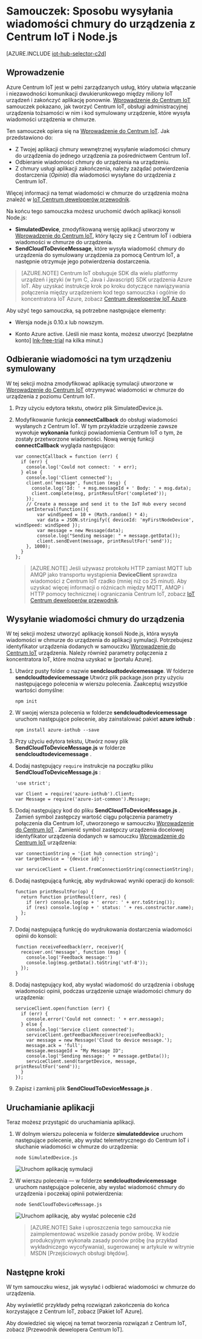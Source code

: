 <properties
    pageTitle="Wysyłanie wiadomości chmury do urządzenia z Centrum IoT | Microsoft Azure"
    description="Postępuj zgodnie z tego samouczka, aby dowiedzieć się, jak wysyłać wiadomości chmury do urządzenia Centrum IoT Azure za pomocą języka Java."
    services="iot-hub"
    documentationCenter="nodejs"
    authors="dominicbetts"
    manager="timlt"
    editor=""/>

<tags
     ms.service="iot-hub"
     ms.devlang="javascript"
     ms.topic="article"
     ms.tgt_pltfrm="na"
     ms.workload="na"
     ms.date="09/23/2016"
     ms.author="dobett"/>

# <a name="tutorial-how-to-send-cloud-to-device-messages-with-iot-hub-and-nodejs"></a>Samouczek: Sposobu wysyłania wiadomości chmury do urządzenia z Centrum IoT i Node.js

[AZURE.INCLUDE [iot-hub-selector-c2d](../../includes/iot-hub-selector-c2d.md)]

## <a name="introduction"></a>Wprowadzenie

Azure Centrum IoT jest w pełni zarządzanych usług, który ułatwia włączanie i niezawodności komunikacji dwukierunkowego między miliony IoT urządzeń i zakończyć aplikację ponownie. [Wprowadzenie do Centrum IoT] samouczek pokazano, jak tworzyć Centrum IoT, obsługi administracyjnej urządzenia tożsamości w nim i kod symulowany urządzenie, które wysyła wiadomości urządzenia w chmurze.

Ten samouczek opiera się na [Wprowadzenie do Centrum IoT]. Jak przedstawiono do:

- Z Twojej aplikacji chmury wewnętrznej wysyłanie wiadomości chmury do urządzenia do jednego urządzenia za pośrednictwem Centrum IoT.
- Odbieranie wiadomości chmury do urządzenia na urządzeniu.
- Z chmury usługi aplikacji zakończenia, należy zażądać potwierdzenia dostarczenia (*Opinia*) dla wiadomości wysyłane do urządzenia z Centrum IoT.

Więcej informacji na temat wiadomości w chmurze do urządzenia można znaleźć w [IoT Centrum deweloperów przewodnik][IoT Hub Developer Guide - C2D].

Na końcu tego samouczka możesz uruchomić dwóch aplikacji konsoli Node.js:

* **SimulatedDevice**, zmodyfikowaną wersję aplikacji utworzony w [Wprowadzenie do Centrum IoT], który łączy się z Centrum IoT i odbiera wiadomości w chmurze do urządzenia.
* **SendCloudToDeviceMessage**, które wysyła wiadomość chmury do urządzenia do symulowany urządzenia za pomocą Centrum IoT, a następnie otrzymuje jego potwierdzenia dostarczenia.

> [AZURE.NOTE] Centrum IoT obsługuje SDK dla wielu platformy urządzeń i języki (w tym C, Java i Javascript) SDK urządzenia Azure IoT. Aby uzyskać instrukcje krok po kroku dotyczące nawiązywania połączenia między urządzeniem kod tego samouczka i ogólnie do koncentratora IoT Azure, zobacz [Centrum deweloperów IoT Azure].

Aby użyć tego samouczka, są potrzebne następujące elementy:

+ Wersja node.js 0.10.x lub nowszym.

+ Konto Azure active. (Jeśli nie masz konta, możesz utworzyć [bezpłatne konto] [ lnk-free-trial] na kilka minut.)

## <a name="receive-messages-on-the-simulated-device"></a>Odbieranie wiadomości na tym urządzeniu symulowany

W tej sekcji można zmodyfikować aplikację symulacji utworzone w [Wprowadzenie do Centrum IoT] otrzymywać wiadomości w chmurze do urządzenia z poziomu Centrum IoT.

1. Przy użyciu edytora tekstu, otwórz plik SimulatedDevice.js.

2. Modyfikowanie funkcja **connectCallback** do obsługi wiadomości wysłanych z Centrum IoT. W tym przykładzie urządzenie zawsze wywołuje **wykonania** funkcji powiadomienia Centrum IoT o tym, że zostały przetworzone wiadomości. Nową wersję funkcji **connectCallback** wygląda następująco:

    ```
    var connectCallback = function (err) {
      if (err) {
        console.log('Could not connect: ' + err);
      } else {
        console.log('Client connected');
        client.on('message', function (msg) {
          console.log('Id: ' + msg.messageId + ' Body: ' + msg.data);
          client.complete(msg, printResultFor('completed'));
        });
        // Create a message and send it to the IoT Hub every second
        setInterval(function(){
            var windSpeed = 10 + (Math.random() * 4);
            var data = JSON.stringify({ deviceId: 'myFirstNodeDevice', windSpeed: windSpeed });
            var message = new Message(data);
            console.log("Sending message: " + message.getData());
            client.sendEvent(message, printResultFor('send'));
        }, 1000);
      }
    };
    ```

    > [AZURE.NOTE] Jeśli używasz protokołu HTTP zamiast MQTT lub AMQP jako transportu wystąpienia **DeviceClient** sprawdza wiadomości z Centrum IoT rzadko (mniej niż co 25 minut). Aby uzyskać więcej informacji o różnicach między MQTT, AMQP i HTTP pomocy technicznej i ograniczania Centrum IoT, zobacz [IoT Centrum deweloperów przewodnik][IoT Hub Developer Guide - C2D].

## <a name="send-a-cloud-to-device-message"></a>Wysyłanie wiadomości chmury do urządzenia

W tej sekcji możesz utworzyć aplikację konsoli Node.js, która wysyła wiadomości w chmurze do urządzenia do aplikacji symulacji. Potrzebujesz identyfikator urządzenia dodanych w samouczku [Wprowadzenie do Centrum IoT] urządzenia. Należy również parametry połączenia z koncentratora IoT, które można uzyskać w [portalu Azure].

1. Utwórz pusty folder o nazwie **sendcloudtodevicemessage**. W folderze **sendcloudtodevicemessage** Utwórz plik package.json przy użyciu następującego polecenia w wierszu polecenia. Zaakceptuj wszystkie wartości domyślne:

    ```
    npm init
    ```

2. W swojej wiersza polecenia w folderze **sendcloudtodevicemessage** uruchom następujące polecenie, aby zainstalować pakiet **azure iothub** :

    ```
    npm install azure-iothub --save
    ```

3. Przy użyciu edytora tekstu, Utwórz nowy plik **SendCloudToDeviceMessage.js** w folderze **sendcloudtodevicemessage** .

4. Dodaj następujący `require` instrukcje na początku pliku **SendCloudToDeviceMessage.js** :

    ```
    'use strict';
    
    var Client = require('azure-iothub').Client;
    var Message = require('azure-iot-common').Message;
    ```

5. Dodaj następujący kod do pliku **SendCloudToDeviceMessage.js** . Zamień symbol zastępczy wartość ciągu połączenia parametry połączenia dla Centrum IoT, utworzonego w samouczku [Wprowadzenie do Centrum IoT] . Zamienić symbol zastępczy urządzenia docelowej identyfikator urządzenia dodanych w samouczku [Wprowadzenie do Centrum IoT] urządzenia:

    ```
    var connectionString = '{iot hub connection string}';
    var targetDevice = '{device id}';

    var serviceClient = Client.fromConnectionString(connectionString);
    ```

6. Dodaj następującą funkcję, aby wydrukować wyniki operacji do konsoli:

    ```
    function printResultFor(op) {
      return function printResult(err, res) {
        if (err) console.log(op + ' error: ' + err.toString());
        if (res) console.log(op + ' status: ' + res.constructor.name);
      };
    }
    ```

7. Dodaj następującą funkcję do wydrukowania dostarczenia wiadomości opinii do konsoli:

    ```
    function receiveFeedback(err, receiver){
      receiver.on('message', function (msg) {
        console.log('Feedback message:')
        console.log(msg.getData().toString('utf-8'));
      });
    }
    ```

8. Dodaj następujący kod, aby wysłać wiadomość do urządzenia i obsługę wiadomości opinii, podczas urządzenie uznaje wiadomości chmury do urządzenia:

    ```
    serviceClient.open(function (err) {
      if (err) {
        console.error('Could not connect: ' + err.message);
      } else {
        console.log('Service client connected');
        serviceClient.getFeedbackReceiver(receiveFeedback);
        var message = new Message('Cloud to device message.');
        message.ack = 'full';
        message.messageId = "My Message ID";
        console.log('Sending message: ' + message.getData());
        serviceClient.send(targetDevice, message, printResultFor('send'));
      }
    });
    ```

7. Zapisz i zamknij plik **SendCloudToDeviceMessage.js** .

## <a name="run-the-applications"></a>Uruchamianie aplikacji

Teraz możesz przystąpić do uruchamiania aplikacji.

1. W dolnym wierszu polecenia w folderze **simulateddevice** uruchom następujące polecenie, aby wysłać telemetrycznego do Centrum IoT i słuchanie wiadomości w chmurze do urządzenia:

    ```
    node SimulatedDevice.js 
    ```

    ![Uruchom aplikację symulacji][img-simulated-device]

2. W wierszu polecenia — w folderze **sendcloudtodevicemessage** uruchom następujące polecenie, aby wysłać wiadomość chmury do urządzenia i poczekaj opinii potwierdzenia:

    ```
    node SendCloudToDeviceMessage.js 
    ```

    ![Uruchom aplikację, aby wysłać polecenie c2d][img-send-command]

    > [AZURE.NOTE] Sake i uproszczenia tego samouczka nie zaimplementować wszelkie zasady ponów próbę. W kodzie produkcyjnym wykonała zasady ponów próbę (na przykład wykładniczego wycofywania), sugerowanej w artykule w witrynie MSDN [Przejściowych obsługi błędów].

## <a name="next-steps"></a>Następne kroki

W tym samouczku wiesz, jak wysyłać i odbierać wiadomości w chmurze do urządzenia. 

Aby wyświetlić przykłady pełną rozwiązań zakończenia do końca korzystające z Centrum IoT, zobacz [Pakiet IoT Azure].

Aby dowiedzieć się więcej na temat tworzenia rozwiązań z Centrum IoT, zobacz [Przewodnik dewelopera Centrum IoT].

<!-- Images -->
[img-simulated-device]: media/iot-hub-node-node-c2d/receivec2d.png
[img-send-command]:  media/iot-hub-node-node-c2d/sendc2d.png

<!-- Links -->

[Wprowadzenie do Centrum IoT]: iot-hub-node-node-getstarted.md
[IoT Hub Developer Guide - C2D]: iot-hub-devguide-messaging.md
[Centrum IoT przewodnik dewelopera]: iot-hub-devguide.md
[Centrum deweloperów IoT Azure]: http://www.azure.com/develop/iot
[lnk-free-trial]: http://azure.microsoft.com/pricing/free-trial/
[lnk-dev-setup]: https://github.com/Azure/azure-iot-sdks/blob/master/doc/get_started/node-devbox-setup.md
[Obsługa przejściowych błędów]: https://msdn.microsoft.com/library/hh680901(v=pandp.50).aspx
[Azure portal]: https://portal.azure.com
[Pakiet Azure IoT]: https://azure.microsoft.com/documentation/suites/iot-suite/